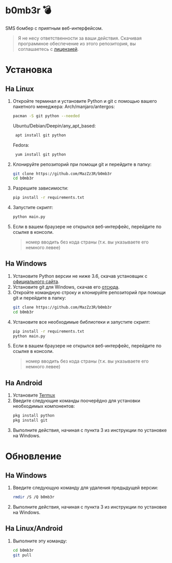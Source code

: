 # b0mb3r 💣
SMS бомбер с приятным веб-интерфейсом.

> Я не несу ответственности за ваши действия. Скачивая программное обеспечение из этого репозитория, вы соглашаетесь с [лицензией](https://github.com/MazZz3R/b0mb3r/blob/master/LICENSE).
# Установка
## На Linux
1. Откройте терминал и установите Python и git с помощью вашего пакетного менеджера:
    Arch/manjaro/antergos:
    ```bash
    pacman -S git python --needed
    ```
    Ubuntu/Debian/Deepin/any_apt_based:
    ```bash
     apt install git python
    ```
     Fedora:
    ```bash
     yum install git python
    ```
2. Клонируйте репозиторий при помощи git и перейдите в папку:
    ```bash
    git clone https://github.com/MazZz3R/b0mb3r
    cd b0mb3r
    ```
3. Разрешите зависимости:
    ```bash
    pip install -r requirements.txt
    ```
4. Запустите скрипт:
    ```bash
    python main.py
    ```
5. Если в вашем браузере не открылся веб-интерфейс, перейдите по ссылке в консоли.
    >номер вводить без кода страны (т.к. вы указываете его немного левее)
    
## На Windows
1. Установите Python версии не ниже 3.6, скачав установщик с [официального сайта](https://www.python.org/downloads/).
2. Установите git для Windows, скачав его [отсюда](https://git-scm.com/download/win).
3. Откройте командную строку и клонируйте репозиторий при помощи git и перейдите в папку:
    ```bash
    git clone https://github.com/MazZz3R/b0mb3r
    cd b0mb3r
    ```
4. Установите все необходимые библиотеки и запустите скрипт:
    ```bash
    pip install -r requirements.txt
    python main.py
    ```
5. Если в вашем браузере не открылся веб-интерфейс, перейдите по ссылке в консоли.
    >номер вводить без кода страны (т.к. вы указываете его немного левее)

## На Android
1. Установите [Termux](https://play.google.com/store/apps/details?id=com.termux&hl=ru)
2. Введите следующие команды поочерёдно для установки необходимых компонентов:
    ```bash
    pkg install python
    pkg install git
    ```
3. Выполните действия, начиная с пункта 3 из инструкции по установке на Windows.

# Обновление
## На Windows
1. Введите следующую команду для удаления предыдущей версии:
   ```bash
   rmdir /S /Q b0mb3r
   ```
2. Выполните действия, начиная с пункта 3 из инструкции по установке на Windows.
## На Linux/Android
1. Выполните эту команду:
   ```bash
   cd b0mb3r
   git pull
   ```
